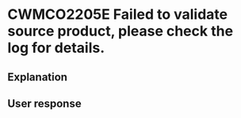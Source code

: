 # CWMCO2205E Failed to validate source product, please check the log for details.

## Explanation

## User response